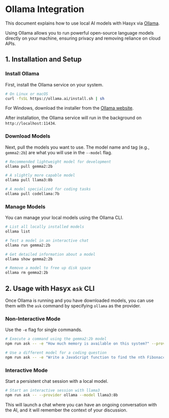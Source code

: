 # Ollama Integration

This document explains how to use local AI models with Hasyx via [Ollama](https://ollama.ai/).

Using Ollama allows you to run powerful open-source language models directly on your machine, ensuring privacy and removing reliance on cloud APIs.

## 1. Installation and Setup

### Install Ollama

First, install the Ollama service on your system.

```bash
# On Linux or macOS
curl -fsSL https://ollama.ai/install.sh | sh
```

For Windows, download the installer from the [Ollama website](https://ollama.ai/).

After installation, the Ollama service will run in the background on `http://localhost:11434`.

### Download Models

Next, pull the models you want to use. The model name and tag (e.g., `gemma2:2b`) are what you will use in the `--model` flag.

```bash
# Recommended lightweight model for development
ollama pull gemma2:2b

# A slightly more capable model
ollama pull llama3:8b

# A model specialized for coding tasks
ollama pull codellama:7b
```

### Manage Models

You can manage your local models using the Ollama CLI.

```bash
# List all locally installed models
ollama list

# Test a model in an interactive chat
ollama run gemma2:2b

# Get detailed information about a model
ollama show gemma2:2b

# Remove a model to free up disk space
ollama rm gemma2:2b
```

## 2. Usage with Hasyx `ask` CLI

Once Ollama is running and you have downloaded models, you can use them with the `ask` command by specifying `ollama` as the provider.

### Non-Interactive Mode

Use the `-e` flag for single commands.

```bash
# Execute a command using the gemma2:2b model
npm run ask -- -e "How much memory is available on this system?" --provider ollama --model gemma2:2b

# Use a different model for a coding question
npm run ask -- -e "Write a JavaScript function to find the nth Fibonacci number" --provider ollama --model codellama:7b
```

### Interactive Mode

Start a persistent chat session with a local model.

```bash
# Start an interactive session with llama3
npm run ask -- --provider ollama --model llama3:8b
```

This will launch a chat where you can have an ongoing conversation with the AI, and it will remember the context of your discussion. 